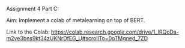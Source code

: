 
Assignment 4 Part C:

Aim: Implement a colab of  metalearning on top of BERT.

Link to the Colab: https://colab.research.google.com/drive/1_IRQoDa-m2ve3bns9kt34zUKNrDfEG_U#scrollTo=0oTMgned_7ZD
